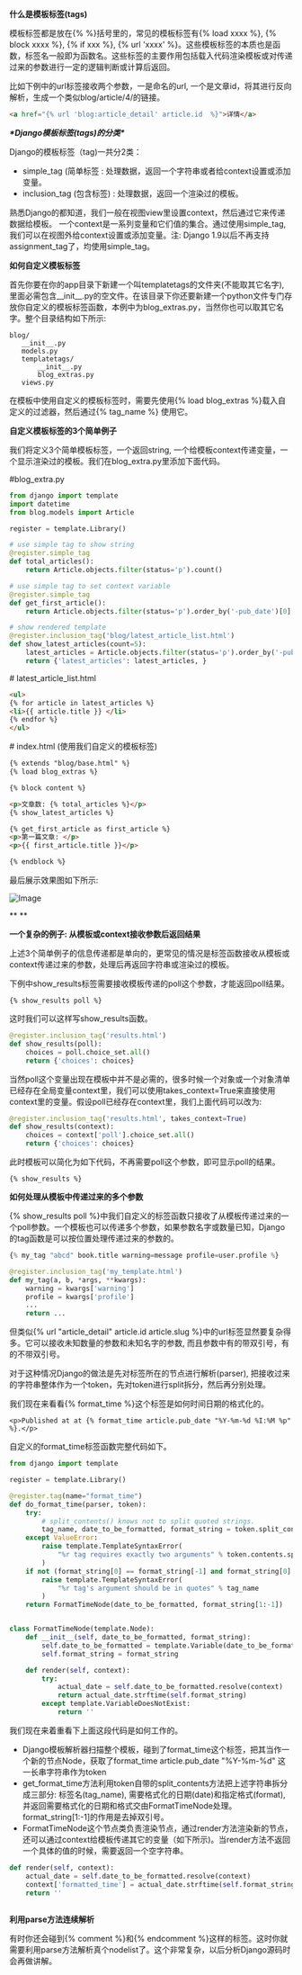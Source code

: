 **什么是模板标签(tags)**

模板标签都是放在{% %}括号里的，常见的模板标签有{% load xxxx %}, {% block xxxx %}, {% if xxx %}, {% url 'xxxx' %}。这些模板标签的本质也是函数，标签名一般即为函数名。这些标签的主要作用包括载入代码渲染模板或对传递过来的参数进行一定的逻辑判断或计算后返回。



比如下例中的url标签接收两个参数，一是命名的url, 一个是文章id，将其进行反向解析，生成一个类似blog/article/4/的链接。

```html
<a href="{% url 'blog:article_detail' article.id  %}">详情</a>
```



***\*Django模板标签(tags)的分类\****

Django的模板标签（tag)一共分2类：

- simple_tag (简单标签 : 处理数据，返回一个字符串或者给context设置或添加变量。
- inclusion_tag (包含标签) : 处理数据，返回一个渲染过的模板。



熟悉Django的都知道，我们一般在视图view里设置context，然后通过它来传递数据给模板。 一个context是一系列变量和它们值的集合。通过使用simple_tag, 我们可以在视图外给context设置或添加变量。注: Django 1.9以后不再支持assignment_tag了，均使用simple_tag。



**如何自定义模板标签**

首先你要在你的app目录下新建一个叫templatetags的文件夹(不能取其它名字), 里面必需包含__init__.py的空文件。在该目录下你还要新建一个python文件专门存放你自定义的模板标签函数，本例中为blog_extras.py，当然你也可以取其它名字。整个目录结构如下所示:

```
blog/
   __init__.py
   models.py
   templatetags/
       __init__.py
       blog_extras.py
   views.py
```

在模板中使用自定义的模板标签时，需要先使用{% load blog_extras %}载入自定义的过滤器，然后通过{% tag_name %} 使用它。



**自定义模板标签的3个简单例子**

我们将定义3个简单模板标签，一个返回string, 一个给模板context传递变量，一个显示渲染过的模板。我们在blog_extra.py里添加下面代码。



\#blog_extra.py

```python
from django import template
import datetime
from blog.models import Article

register = template.Library()

# use simple tag to show string
@register.simple_tag
def total_articles():
    return Article.objects.filter(status='p').count()

# use simple tag to set context variable
@register.simple_tag
def get_first_article():
    return Article.objects.filter(status='p').order_by('-pub_date')[0]

# show rendered template
@register.inclusion_tag('blog/latest_article_list.html')
def show_latest_articles(count=5):
    latest_articles = Article.objects.filter(status='p').order_by('-pub_date')[:count]
    return {'latest_articles': latest_articles, }
```

\# latest_article_list.html

```html
<ul>
{% for article in latest_articles %}
<li>{{ article.title }} </li>
{% endfor %}
</ul>
```

\# index.html (使用我们自定义的模板标签)

```html
{% extends "blog/base.html" %}
{% load blog_extras %}

{% block content %}

<p>文章数: {% total_articles %}</p>
{% show_latest_articles %}

{% get_first_article as first_article %}
<p>第一篇文章: </p>
<p>{{ first_article.title }}</p>

{% endblock %}
```

最后展示效果图如下所示:

![Image](https://mmbiz.qpic.cn/mmbiz_png/buaFLFKicRoAA5uvryh4XV8JtjXj8CG1qGsz6tegWPnh3zrSbbhTyxUHM2yc2BoIy1k7M3k1ibVXmmT2xyicvSOwQ/640?wx_fmt=png&wxfrom=5&wx_lazy=1&wx_co=1)

**
**

**一个复杂的例子: 从模板或context接收参数后返回结果**

上述3个简单例子的信息传递都是单向的，更常见的情况是标签函数接收从模板或context传递过来的参数，处理后再返回字符串或渲染过的模板。



下例中show_results标签需要接收模板传递的poll这个参数，才能返回poll结果。

```
{% show_results poll %}
```

这时我们可以这样写show_results函数。

```python
@register.inclusion_tag('results.html')
def show_results(poll):
    choices = poll.choice_set.all()
    return {'choices': choices}
```

当然poll这个变量出现在模板中并不是必需的，很多时候一个对象或一个对象清单已经存在全局变量context里，我们可以使用takes_context=True来直接使用context里的变量。假设poll已经存在context里，我们上面代码可以改为:

```python
@register.inclusion_tag('results.html', takes_context=True)
def show_results(context):
    choices = context['poll'].choice_set.all()
    return {'choices': choices}
```

此时模板可以简化为如下代码，不再需要poll这个参数，即可显示poll的结果。

```
{% show_results %}
```



**如何处理从模板中传递过来的多个参数**

{% show_results poll %}中我们自定义的标签函数只接收了从模板传递过来的一个poll参数。一个模板也可以传递多个参数，如果参数名字或数量已知，Django的tag函数是可以按位置处理传递过来的参数的。

```python
{% my_tag "abcd" book.title warning=message profile=user.profile %}

@register.inclusion_tag('my_template.html')
def my_tag(a, b, *args, **kwargs):
    warning = kwargs['warning']
    profile = kwargs['profile']
    ...
    return ...
```



但类似{% url "article_detail" article.id article.slug %}中的url标签显然要复杂得多。它可以接收未知数量的参数和未知名字的参数, 而且参数中有的带双引号，有的不带双引号。

对于这种情况Django的做法是先对标签所在的节点进行解析(parser), 把接收过来的字符串整体作为一个token，先对token进行split拆分，然后再分别处理。



我们现在来看看{% format_time %}这个标签是如何时间日期的格式化的。

```
<p>Published at at {% format_time article.pub_date "%Y-%m-%d %I:%M %p" %}.</p>
```



自定义的format_time标签函数完整代码如下。

```python
from django import template

register = template.Library()

@register.tag(name="format_time")
def do_format_time(parser, token):
    try:
        # split_contents() knows not to split quoted strings.
        tag_name, date_to_be_formatted, format_string = token.split_contents()
    except ValueError:
        raise template.TemplateSyntaxError(
            "%r tag requires exactly two arguments" % token.contents.split()[0]
        )
    if not (format_string[0] == format_string[-1] and format_string[0] in ('"', "'")):
        raise template.TemplateSyntaxError(
            "%r tag's argument should be in quotes" % tag_name
        )
    return FormatTimeNode(date_to_be_formatted, format_string[1:-1])


class FormatTimeNode(template.Node):
    def __init__(self, date_to_be_formatted, format_string):
        self.date_to_be_formatted = template.Variable(date_to_be_formatted)
        self.format_string = format_string

    def render(self, context):
        try:
            actual_date = self.date_to_be_formatted.resolve(context)
            return actual_date.strftime(self.format_string)
        except template.VariableDoesNotExist:
            return ''
```

我们现在来着重看下上面这段代码是如何工作的。

- Django模板解析器扫描整个模板，碰到了format_time这个标签，把其当作一个新的节点Node，获取了format_time article.pub_date "%Y-%m-%d" 这一长串字符串作为token
- get_format_time方法利用token自带的split_contents方法把上述字符串拆分成三部分: 标签名(tag_name), 需要格式化的日期(date)和指定格式(format), 并返回需要格式化的日期和格式交由FormatTimeNode处理。format_string[1:-1]的作用是去掉双引号。
- FormatTimeNode这个节点类负责渲染节点，通过render方法渲染新的节点，还可以通过context给模板传递其它的变量（如下所示)。当render方法不返回一个具体的值的时候，需要返回一个空字符串。

```python
def render(self, context):
    actual_date = self.date_to_be_formatted.resolve(context)
    context['formatted_time'] = actual_date.strftime(self.format_string)
    return ''
    
```



**利用parse方法连续解析**

有时你还会碰到{% comment %}和{% endcomment %}这样的标签。这时你就需要利用parse方法解析真个nodelist了。这个非常复杂，以后分析Django源码时会再做讲解。